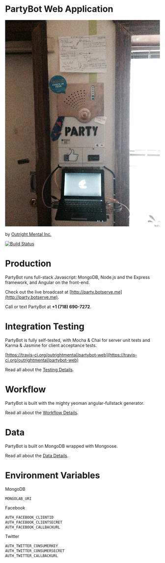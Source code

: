 PartyBot Web Application
========================

![PartyBot in the Wild](https://raw.githubusercontent.com/outrightmental/partybot-web/master/doc/2014-03-24-partybot-in-the-wild.jpg)

by [Outright Mental Inc.](http://www.outrightmental.com)

[![Build Status](https://travis-ci.org/outrightmental/partybot-web.png?branch=master)](https://travis-ci.org/outrightmental/partybot-web)

# Production

PartyBot runs full-stack Javascript: MongoDB, Node.js and the Express framework, and Angular on the front-end.

Check out the live broadcast at [http://party.botserve.me](http://party.botserve.me).

Call or text PartyBot at **+1 (718) 690-7272**.

# Integration Testing

PartyBot is fully self-tested, with Mocha &amp; Chai for server unit tests and Karma &amp; Jasmine for client acceptance tests.

[https://travis-ci.org/outrightmental/partybot-web](https://travis-ci.org/outrightmental/partybot-web)

Read all about the [Testing Details](doc/testing.md).

# Workflow

PartyBot is built with the mighty yeoman angular-fullstack generator.

Read all about the [Workflow Details](doc/workflow.md).

# Data

PartyBot is built on MongoDB wrapped with Mongoose.

Read all about the [Data Details](doc/data.md).

# Environment Variables

MongoDB

    MONGOLAB_URI

Facebook

    AUTH_FACEBOOK_CLIENTID
    AUTH_FACEBOOK_CLIENTSECRET
    AUTH_FACEBOOK_CALLBACKURL

Twitter

    AUTH_TWITTER_CONSUMERKEY
    AUTH_TWITTER_CONSUMERSECRET
    AUTH_TWITTER_CALLBACKURL

